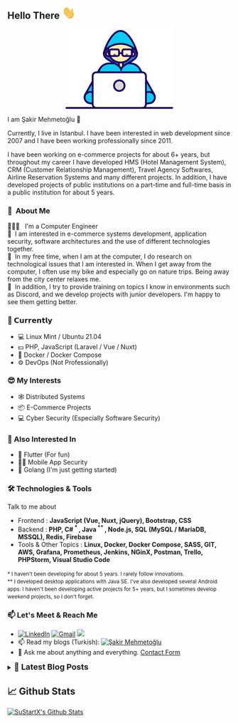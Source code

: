## Hello There <img src="hi.gif" width="30px">

<p align="center">
  <img align="center" src="developer.gif" width='auto' />
 </p>

I am Şakir Mehmetoğlu 🧔

Currently, I live in Istanbul. I have been interested in web development since 2007 and I have been working professionally since 2011.

I have been working on e-commerce projects for about 6+ years, but throughout my career I have developed HMS (Hotel Management System), CRM (Customer Relationship Management), Travel Agency Softwares, Airline Reservation Systems and many different projects. In addition, I have developed projects of public institutions on a part-time and full-time basis in a public institution for about 5 years.
### 🤖 &nbsp;About Me

👨🏻‍💻 &nbsp; I'm a Computer Engineer\
🌱 &nbsp;I am interested in e-commerce systems development, application security, software architectures and the use of different technologies together.\
🚀 ️&nbsp;In my free time, when I am at the computer, I do research on technological issues that I am interested in. When I get away from the computer, I often use my bike and especially go on nature trips. Being away from the city center relaxes me.\
🥰️ &nbsp;In addition, I try to provide training on topics I know in environments such as Discord, and we develop projects with junior developers. I'm happy to see them getting better.

### 💪 𝗖𝘂𝗿𝗿𝗲𝗻𝘁𝗹𝘆

- 💻  Linux Mint / Ubuntu 21.04
- 💵  PHP, JavaScript (Laravel / Vue / Nuxt)
- 🐋  Docker / Docker Compose
- ⚙️  DevOps (Not Professionally)

### 😎 My Interests
- 🕸  Distributed Systems
- 📦  E-Commerce Projects
- 💻  Cyber Security (Especially Software Security)

### 🤔 Also Interested In
- 🍬  Flutter (For fun)
- 🏴‍☠️ Mobile App Security
- 🍼  Golang (I'm just getting started)

### 🛠 Technologies & Tools

Talk to me about
- Frontend : **JavaScript (Vue, Nuxt, jQuery), Bootstrap, CSS**
- Backend : **PHP, C#<sup> * </sup>, Java<sup> ** </sup>, Node.js, SQL (MySQL / MariaDB, MSSQL), Redis, Firebase**
- Tools & Other Topics : **Linux, Docker, Docker Compose, SASS, GIT, AWS, Grafana, Prometheus, Jenkins, NGinX, Postman, Trello, PHPStorm, Visual Studio Code**

<small>* I haven't been developing for about 5 years. I rarely follow innovations.</small> \
<small>** I developed desktop applications with Java SE. I've also developed several Android apps. I haven't been developing active projects for 5+ years, but I sometimes develop weekend projects, so I don't forget.</small>


### 📫 Let's Meet & Reach Me

- <a href="https://www.linkedin.com/in/sustartx/"><img alt="LinkedIn" src="https://img.shields.io/badge/LinkedIn-0a66c2.svg?&logo=linkedin&logoColor=white"/></a>
  <a href="mailto:sakir.mehmetoglu@gmail.com"><img alt="Gmail" src="https://img.shields.io/badge/Gmail-D14836?logo=gmail&logoColor=white" /></a>
  <a href="https://twitter.com/sustartx"><img src="https://img.shields.io/badge/@sustartx-1d9bf0?logo=Twitter&logoColor=white"/></a>
- 📫 Read my blogs (Turkish): [![Şakir Mehmetoğlu](https://img.shields.io/badge/WordPress-003c56.svg?&logo=wordpress&logoColor=white)](https://sakirmehmetoglu.com.tr)
- 💬 Ask me about anything and everything. [Contact Form](http://sakirmehmetoglu.com.tr/iletisim)


<details>
  <summary><b style="font-size:18px">📔 Latest Blog Posts</b></summary>

  - 2021
    - [17.02.2021 - Nuxt.js Projesine Pusher Servisi Nasıl Eklenir?](http://www.sakirmehmetoglu.com.tr/nuxt-js-projesine-pusher-servisi-nasil-eklenir)
    - [10.02.2021 - Nuxt.js Projesinde Token Süresi Bitince Kullanıcı Giriş Sayfasına Nasıl Yönlendirilir?](http://www.sakirmehmetoglu.com.tr/nuxt-js-projesinde-token-suresi-bitince-kullanici-giris-sayfasina-nasil-yonlendirilir)
    - [04.02.2021 - Nuxt.js Projesine Mapbox Harita Servisi Nasıl Eklenir?](http://www.sakirmehmetoglu.com.tr/nuxt-js-projesine-mapbox-harita-servisi-nasil-eklenir)
    - [28.01.2021 - Laravel’de Veritabanı Bildirimlerinin Tipi Nasıl Değiştirilir?](http://www.sakirmehmetoglu.com.tr/laravelde-veritabani-bildirimlerinin-tipi-nasil-degistirilir)
    - [21.04.2021 - Nuxt SSR Projesi Nasıl Yayınlanır?](http://www.sakirmehmetoglu.com.tr/nuxt-ssr-projesi-nasil-yayinlanir)
    - [14.01.2021 - Laravel’de Event ve Notification Arasındaki Fark Nedir?](http://www.sakirmehmetoglu.com.tr/laravelde-event-ve-notification-arasindaki-fark-nedir)
    - [07.01.2021 - Virtualmin’de Nginx ile Laravel Projesi Nasıl Yayınlanır](http://www.sakirmehmetoglu.com.tr/virtualminde-nginx-ile-laravel-projesi-nasil-yayinlanir)
  - 2020
    - [10.04.2020 - Flutter Android License Status Unknown – Android SDK License Error](http://www.sakirmehmetoglu.com.tr/flutter-android-license-status-unknown-android-sdk-license-error)
  - 2018
    - [13.07.2018 - Git Kullanımı Sırasında Çıkan “warning:LF will be replaced by CRLF in git” Mesajı](http://www.sakirmehmetoglu.com.tr/git-kullanimi-sirasinda-cikan-warninglf-will-be-replaced-by-crlf-in-git-mesaji)
    - [10.07.2018 - PhpStorm’da SSH Bilgilerini Kaydetme](http://www.sakirmehmetoglu.com.tr/phpstormda-ssh-bilgilerini-kaydetme)
    - [08.07.2018 - “Veri Yapıları ve Algoritmalar” Ders Konuları ve Detaylı Anlatım](http://www.sakirmehmetoglu.com.tr/veri-yapilari-ve-algoritmalar-ders-konulari-ve-detayli-anlatim)
    - [14.04.2018 - LibGDX Nedir ? Nasıl Kurulur ?](http://www.sakirmehmetoglu.com.tr/libgdx-nedir-nasil-kurulur)
    - [07.04.2018 - LibGDX Projelerinde “Couldn’t load file: badlogic.jpg” Hatası ve Çözümü](http://www.sakirmehmetoglu.com.tr/libgdx-projelerinde-couldnt-load-file-badlogic-jpg-hatasi-ve-cozumu)
    - [01.04.2018 - Javac ve Javaw Nedir ?](http://www.sakirmehmetoglu.com.tr/javac-ve-javaw-nedir)
    - [31.03.2018 - JVM (Java Virtual Machine) Nedir?](http://www.sakirmehmetoglu.com.tr/jvm-java-virtual-machine-nedir)
    - [31.03.2018 - JDK ve JRE Nedir ?](http://www.sakirmehmetoglu.com.tr/jdk-ve-jre-nedir)
    - [25.03.2018 - JavaFX Nedir ?](http://www.sakirmehmetoglu.com.tr/javafx-nedir)
    - [25.03.2018 - Windows’da Java İle Program Yazmak İçin Gerekli İşlemler – Windows Java JDK ve JRE Kurulumu](http://www.sakirmehmetoglu.com.tr/windowsda-java-ile-program-yazmak-icin-gerekli-islemler-windows-java-jdk-ve-jre-kurulumu)
    - [18.03.2018 - Java’da String Sınıfı İle Çalışma](http://www.sakirmehmetoglu.com.tr/javada-string-sinifi-ile-calisma)
    - [18.03.2018 - Java’da Math Sınıfı İle Çalışma](http://www.sakirmehmetoglu.com.tr/javada-math-sinifi-ile-calisma)
    - [18.03.2018 - Java’da Sınıflar (Class)](http://www.sakirmehmetoglu.com.tr/javada-siniflar-class)
    - [11.03.2018 - PHP | Dizilerde Ekleme – Çıkarma İşlemleri](http://www.sakirmehmetoglu.com.tr/php-dizilerde-ekleme-cikarma-islemleri)
    - [11.03.2018 - PHP | Dizilerde Sıralama İşlemleri](http://www.sakirmehmetoglu.com.tr/php-dizilerde-siralama-islemleri)
    - [11.03.2018 - PHP’de Dizi Fonksiyonları İle Çalışma](http://www.sakirmehmetoglu.com.tr/phpde-dizi-fonksiyonlari-ile-calisma)
    - [04.03.2018 - Java’da Metodlar (Method)](http://www.sakirmehmetoglu.com.tr/javada-metodlar-method)
    - [04.03.2018 - Java’da Döngüler ve Şartlı Kontrol Yapıları](http://www.sakirmehmetoglu.com.tr/donguler-ve-sartli-kontrol-yapilari)
    - [04.03.2018 - Java’da Operatörler (Atama, Aritmetik, İlişkisel, Bitsel, Mantıksal, instanceof ve ? (Soru İşareti) Operatörleri)](http://www.sakirmehmetoglu.com.tr/javada-operatorler-atama-aritmetik-iliskisel-bitsel-mantiksal-instanceof-ve-soru-isareti-operatorleri)
    - [25.02.2018 - Java’da Tip Dönüşümü (Type Casting) Nasıl Yapılır ?](http://www.sakirmehmetoglu.com.tr/javada-tip-donusumu-type-casting-nasil-yapilir)
    - [25.02.2018 - Java’da Boxing ve Unboxing İşlemleri](http://www.sakirmehmetoglu.com.tr/javada-boxing-unboxing-islemleri)
    - [25.02.2018 - Sabitler, Değişkenler ve Java’da Kullanılan Anahtar Kelimeler](http://www.sakirmehmetoglu.com.tr/sabitler-degiskenler-javada-kullanilan-anahtar-kelimeler)
    - [18.02.2018 - Git Nedir ? Nasıl Kullanılır ? Neden Kullanılır ?](http://www.sakirmehmetoglu.com.tr/git-nedir-nasil-kullanilir-kullanilir)
    - [18.02.2018 - Ubuntu, Mint ve Debian Türevleri İçin Php 7.0 Kurulumu](http://www.sakirmehmetoglu.com.tr/ubuntu-mint-debian-turevleri-icin-php-7-0-kurulumu)
    - [18.02.2018 - Java’da Veri Tipleri (İlkel Veri Tipleri, Referans Veri Tipleri)](http://www.sakirmehmetoglu.com.tr/javada-veri-tipleri-ilkel-veri-tipleri-referans-veri-tipleri)
    - [11.02.2018 - Bilgisayar ve Yazılım Mühendislerinin Okuması Gereken Kitaplar](http://www.sakirmehmetoglu.com.tr/bilgisayar-yazilim-muhendislerinin-okumasi-gereken-kitaplar)
    - [11.02.2018 - Okuduğum Kitaplar](http://www.sakirmehmetoglu.com.tr/okudugum-kitaplar)
    - [11.02.2018 - Java Yazılarım](http://www.sakirmehmetoglu.com.tr/java-yazilarim)
    - [04.02.2018 - Laravel’de Kendi Sınıfını Oluşturma, Helper Kullanımı](http://www.sakirmehmetoglu.com.tr/laravelde-kendi-sinifini-olusturma-helper-kullanimi)
    - [04.02.2018 - Laravel Validation İşlemleri](http://www.sakirmehmetoglu.com.tr/laravel-validation-islemleri)
    - [04.02.2018 - Laravel 5.5’den 5.6’ya Yükseltme](http://www.sakirmehmetoglu.com.tr/laravel-5-5den-5-6ya-yukseltme)
    - [28.01.2018 - Php dosya gizleme](http://www.sakirmehmetoglu.com.tr/php-dosya-gizleme)
    - [28.01.2018 - Laravel’de E-Posta Gönderme](http://www.sakirmehmetoglu.com.tr/laravelde-e-posta-gonderme)
    - [28.01.2018 - SQL Nedir? SQL Ne İşe Yarar? SQL Tarihçesi ve RDBMS](http://www.sakirmehmetoglu.com.tr/sql-nedir-sql-ne-ise-yarar-sql-tarihcesi-rdbms)
    - [21.01.2018 - Laravel’de 2 Model’i Karşılaştırma – Php’de Sınıf Karşılaştırma](http://www.sakirmehmetoglu.com.tr/laravelde-2-modeli-karsilastirma-phpde-sinif-karsilastirma)
    - [21.01.2018 - Laravel Accessors ve Mutators Nedir ? Nasıl Kullanılır ?](http://www.sakirmehmetoglu.com.tr/laravel-accessors-mutators-nedir-nasil-kullanilir)
    - [14.01.2018 - CodeIgniter’da Composer Kullanımı](http://www.sakirmehmetoglu.com.tr/codeigniterda-composer-kullanimi)
    - [14.01.2018 - Güvenlik Testleri İçin Kullanılan İşletim Sistemleri](http://www.sakirmehmetoglu.com.tr/guvenlik-testleri-icin-kullanilan-isletim-sistemleri)
    - [14.01.2018 - SqlMap Nedir ? Nasıl Kurulur ?](http://www.sakirmehmetoglu.com.tr/sqlmap-nedir-nasil-kurulur)
    - [14.01.2018 - Laravel’de Sık Kullandığım Paketler](http://www.sakirmehmetoglu.com.tr/laravelde-sik-kullandigim-paketler)
    - [07.01.2018 - Htaccess SSL Yönlendirme](http://www.sakirmehmetoglu.com.tr/htaccess-ssl-yonlendirme)
    - [06.01.2018 - PHP Composer SSL Hatası ve Çözümü | PHP Composer SSL Error and Solution](http://www.sakirmehmetoglu.com.tr/php-composer-ssl-hatasi-ve-cozumu-php-composer-ssl-error-and-solution)
    - [02.01.2018 - Yeniden Merhaba Dünya!](http://www.sakirmehmetoglu.com.tr/yeniden-merhaba-dunya)
  - 2014
    - [21.03.2014 - İsyancılığa giriş](http://www.sakirmehmetoglu.com.tr/isyanciliga-giris)
  - 2013
    - [25.06.2013 - Ubuntu 13.04 VMWare Lisans Sorunu Çözümü [Ubuntu 13.04 VMWare License Problem Resolving]](http://www.sakirmehmetoglu.com.tr/ubuntu-13-04-vmware-lisans-sorunu-cozumu-ubuntu-13-04-vmware-license-problem-resolving)
    - [02.05.2013 - “Parse error: syntax error, unexpected $end” Hatası ve Çözümü](http://www.sakirmehmetoglu.com.tr/parse-error-syntax-error-unexpected-end-hatasi-ve-cozumu)
    - [29.04.2013 - Ubuntu 13.04 (Raring Ringtail) Java JDK Kurulumu](http://www.sakirmehmetoglu.com.tr/ubuntu-13-04-raring-ringtail-java-jdk-kurulumu)
    - [27.04.2013 - Ubuntu 13.04 Skype Kurma ve Kaldırma](http://www.sakirmehmetoglu.com.tr/ubuntu-13-04-skype-kurma-ve-kaldirma)
    - [25.04.2013 - Ubuntu 13.04 (Raring Ringtail) Çıktı !](http://www.sakirmehmetoglu.com.tr/ubuntu-13-04-raring-ringtail-cikti)
    - [24.04.2013 - Öfkelenince neden bağırırız?](http://www.sakirmehmetoglu.com.tr/ofkelenince-neden-bagiririz)
    - [10.04.2013 - iPhone Terimler Sözlüğü](http://www.sakirmehmetoglu.com.tr/iphone-terimler-sozlugu)
    - [09.04.2013 - HTTP Kodlarının Kedi Versiyonu](http://www.sakirmehmetoglu.com.tr/http-kodlarinin-kedi-versiyonu)
    - [08.04.2013 - Apache Server ‘Port 80 in use by “system”!’ Hatası ve Çözümü](http://www.sakirmehmetoglu.com.tr/apache-server-port-80-in-use-by-system-hatasi-ve-cozumu)
    - [17.03.2013 - jQuery ile sayfa ortalama](http://www.sakirmehmetoglu.com.tr/jquery-ile-sayfa-ortalama)
  - 2012
    - [25.11.2012 - Google Translate ile Beatbox Yapma](http://www.sakirmehmetoglu.com.tr/google-translate-ile-beatbox-yapma)
    - [09.11.2012 - Ubuntu (12.04 – 12.10) VMware Workstation Kurma ve Kaldırma](http://www.sakirmehmetoglu.com.tr/ubuntu-12-04-12-10-vmware-workstation-kurma-kaldirma)
    - [02.11.2012 - Ubuntu İçin Android Geliştirme Paketi Kurulumu (Java JDK + Android SDK + Eclipse + NetBeans + Eclipse ve Netbeans’a ADT Kurulumu)](http://www.sakirmehmetoglu.com.tr/ubuntu-icin-android-gelistirme-paketi-kurulumu-java-jdk-android-sdk-eclipse-netbeans-eclipse-ve-netbeansa-adt-kurulumu)
    - [01.11.2012 - Ubuntu Unity Yeniden Kurulum](http://www.sakirmehmetoglu.com.tr/ubuntu-unity-yeniden-kurulum)
    - [31.10.2012 - Ubuntu 10.04, 10.10, 11.04 Çekirdek Yükseltme (Ubuntu Kernel Update)](http://www.sakirmehmetoglu.com.tr/ubuntu-10-04-10-10-11-04-cekirdek-yukseltme-ubuntu-kernel-update)
    - [31.10.2012 - Ubuntu GCC 4.7 Yükleme (Ubuntu GCC 4.7 Install)](http://www.sakirmehmetoglu.com.tr/ubuntu-gcc-4-7-yukleme-ubuntu-gcc-4-7-install)
    - [10.09.2012 - Windows Ortamında Kalıntıları Temizleme (.bak .old .log .tmp .chk)](http://www.sakirmehmetoglu.com.tr/windows-ortaminda-kalintilari-temizleme-bak-old-log-tmp-chk)
    - [06.09.2012 - Java Veritabanı İletişiminde Türkçe Karakter Sorunu](http://www.sakirmehmetoglu.com.tr/java-veritabani-iletisiminde-turkce-karakter-sorunu)
    - [03.09.2012 - SQL Server’da Hızlı Yedek Alma](http://www.sakirmehmetoglu.com.tr/sql-serverda-hizli-yedek-alma)
    - [29.08.2012 - Apache Server Yeniden Başlatma Sorunu ve Çözümü](http://www.sakirmehmetoglu.com.tr/apache-server-yeniden-baslatma-sorunu-ve-cozumu)
    - [19.08.2012 - Ubuntu 12.04 – 13.04 PHP + MySQL + Apache + PHPMyAdmin Kurulumu](http://www.sakirmehmetoglu.com.tr/ubuntu-12-04-12-10-php-mysql-apache-phpmyadmin-kurulumu)
    - [13.06.2012 - C# Kaçış Karakterleri](http://www.sakirmehmetoglu.com.tr/c-kacis-karakterleri)
    - [26.05.2012 - Ubuntu 12.04 İçin Synaptic Package Manager Kurulumu](http://www.sakirmehmetoglu.com.tr/ubuntu-12-04-icin-synaptic-package-manager-kurulumu)
    - [07.05.2012 - Ubuntu 12.04 Precise Pangolin için Gnome Shell 3.4 ve Eklenti Kurulumu](http://www.sakirmehmetoglu.com.tr/ubuntu-12-04-precise-pangolin-icin-gnome-shell-3-4-ve-eklenti-kurulumu)
    - [28.04.2012 - Ubuntuda Masaüstüne Kısayol Oluşturma](http://www.sakirmehmetoglu.com.tr/ubuntuda-masaustune-kisayol-olusturma)
    - [15.04.2012 - PHP’de include();, include_once();, require();, require_once(); Farkları](http://www.sakirmehmetoglu.com.tr/phpde-include-include_once-require-require_once-farklari)
    - [14.04.2012 - jQuery İle Işıkları Söndür Uygulaması](http://www.sakirmehmetoglu.com.tr/jquery-ile-isiklari-sondur-uygulamasi)
    - [05.03.2012 - HTML 5 Nedir ?](http://www.sakirmehmetoglu.com.tr/html-5-nedir)
    - [05.03.2012 - Linux Ubuntu Terminal Komutları](http://www.sakirmehmetoglu.com.tr/linux-ubuntu-terminal-komutlari)
    - [05.03.2012 - Bozulan Simgeleri Yenileyin (Rebuild Icon Cache) (Windows 7 – Windows Vista)](http://www.sakirmehmetoglu.com.tr/bozulan-simgeleri-yenileyin-rebuild-icon-cache)
</details>

## 📈 Github Stats

<a href="https://github.com/sustartx/sustartx">
 <img alt="SuStartX's Github Stats" src="https://github-readme-stats.vercel.app/api/?username=sustartx&show_icons=true&count_private=true&theme=default"/>
</a>
